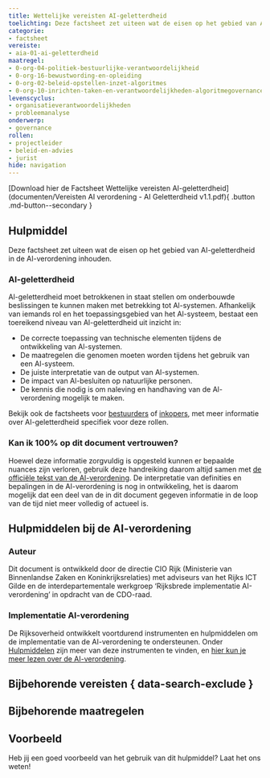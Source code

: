 ```yaml
---
title: Wettelijke vereisten AI-geletterdheid
toelichting: Deze factsheet zet uiteen wat de eisen op het gebied van AI-geletterdheid in de AI-verordening inhouden.
categorie:
- factsheet
vereiste:
- aia-01-ai-geletterdheid
maatregel:
- 0-org-04-politiek-bestuurlijke-verantwoordelijkheid
- 0-org-16-bewustwording-en-opleiding
- 0-org-02-beleid-opstellen-inzet-algoritmes
- 0-org-10-inrichten-taken-en-verantwoordelijkheden-algoritmegovernance
levenscyclus:
- organisatieverantwoordelijkheden
- probleemanalyse
onderwerp:
- governance
rollen:
- projectleider
- beleid-en-advies
- jurist
hide: navigation
---
```


<!-- tags -->

[Download hier de Factsheet Wettelijke vereisten AI-geletterdheid](documenten/Vereisten AI verordening - AI Geletterdheid v1.1.pdf){ .button .md-button--secondary }

## Hulpmiddel
Deze factsheet zet uiteen wat de eisen op het gebied van AI-geletterdheid in de AI-verordening inhouden.

### AI-geletterdheid
Al-geletterdheid moet betrokkenen in staat stellen om onderbouwde beslissingen te kunnen maken met betrekking tot Al-systemen.
Afhankelijk van iemands rol en het toepassingsgebied van het Al-systeem, bestaat een toereikend niveau van Al-geletterdheid uit inzicht in:

- De correcte toepassing van technische elementen tijdens de ontwikkeling van Al-systemen.
- De maatregelen die genomen moeten worden tijdens het gebruik van een Al-systeem.
- De juiste interpretatie van de output van Al-systemen.
- De impact van Al-besluiten op natuurlijke personen.
- De kennis die nodig is om naleving en handhaving van de Al-verordening mogelijk te maken.

Bekijk ook de factsheets voor [bestuurders](factsheet-AI-geletterdheid-bestuurders.md) of [inkopers](factsheet-AI-geletterdheid-inkopers.md), met meer informatie over AI-geletterdheid specifiek voor deze rollen.

### Kan ik 100% op dit document vertrouwen?
Hoewel deze informatie zorgvuldig is opgesteld kunnen er bepaalde nuances zijn verloren, gebruik deze handreiking daarom altijd samen met [de officiële tekst van de AI-verordening](https://eur-lex.europa.eu/legal-content/NL/TXT/?uri=CELEX:32024R1689).
De interpretatie van definities en bepalingen in de AI-verordening is nog in ontwikkeling, het is daarom mogelijk dat een deel van de in dit document gegeven informatie in de loop van de tijd niet meer volledig of actueel is.

## Hulpmiddelen bij de AI-verordening

### Auteur
Dit document is ontwikkeld door de directie CIO Rijk (Ministerie van Binnenlandse Zaken en Koninkrijksrelaties) met adviseurs van het Rijks ICT Gilde en de interdepartementale werkgroep ‘Rijksbrede implementatie AI-verordening’ in opdracht van de CDO-raad.

### Implementatie AI-verordening
De Rijksoverheid ontwikkelt voortdurend instrumenten en hulpmiddelen om de implementatie van de AI-verordening te ondersteunen. Onder [Hulpmiddelen](index.md) zijn meer van deze instrumenten te vinden, en [hier kun je meer lezen over de AI-verordening](../../ai-verordening/index.md).

## Bijbehorende vereisten { data-search-exclude }

<!-- list_vereisten_on_maatregelen_page -->

## Bijbehorende maatregelen

<!-- list_maatregelen_on_hulpmiddelen_page -->

## Voorbeeld

Heb jij een goed voorbeeld van het gebruik van dit hulpmiddel? Laat het ons weten!
